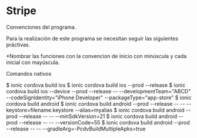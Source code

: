 # Stripe
Convenciones del programa.

Para la realización de este programa se necesitan seguir las siguientes práctivas.

*Nombrar las funciones con la convencion de inicio con minúscula y cada inicial con mayúscula.

Comandos nativos

$ ionic cordova build ios
$ ionic cordova build ios --prod --release
$ ionic cordova build ios --device --prod --release -- --developmentTeam="ABCD" --codeSignIdentity="iPhone Developer" --packageType="app-store"
$ ionic cordova build android
$ ionic cordova build android --prod --release -- -- --keystore=filename.keystore --alias=myalias
$ ionic cordova build android --prod --release -- -- --minSdkVersion=21
$ ionic cordova build android --prod --release -- -- --versionCode=55
$ ionic cordova build android --prod --release -- -- --gradleArg=-PcdvBuildMultipleApks=true
